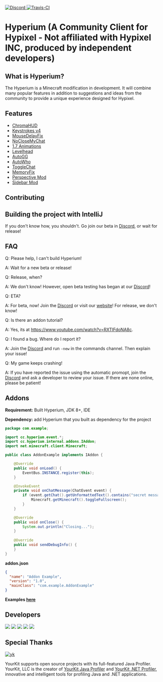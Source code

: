 [ ![Discord](https://canary.discordapp.com/api/guilds/411619823445999637/widget.png) ](https://discord.gg/8GakFcT)
[ ![Travis-CI](https://travis-ci.org/HyperiumClient/Hyperium.svg?branch=master)](https://travis-ci.org/HyperiumClient/Hyperium)
# Hyperium (A Community Client for Hypixel - Not affiliated with Hypixel INC, produced by independent developers)
## What is Hyperium? ##
The Hyperium is a Minecraft modification in development. It will combine many popular features in addition to suggestions and ideas from the community to provide a unique experience designed for Hypixel.

## Features ##
- [ChromaHUD](https://www.youtube.com/watch?v=eyh6pcsGMpo)
- [Keystrokes v4](https://www.youtube.com/watch?v=tA1SmI8nfY4)
- [MouseDelayFix](https://prplz.io/mousedelayfix)
- [NoCloseMyChat](https://hypixel.net/threads/1260752/)
- [1.7 Animations](https://www.youtube.com/watch?v=9-LoFff-3fI)
- [Levelhead](https://sk1er.club/levelhead)
- [AutoGG](https://www.youtube.com/watch?v=1eETPGuSQWA)
- [AutoWho](https://www.youtube.com/watch?v=osJW53GA_1I)
- [ToggleChat](https://www.youtube.com/watch?v=guD8kAk-Wn4)
- [MemoryFix](https://prplz.io/memoryfix)
- [Perspective Mod](https://www.youtube.com/watch?v=7FdMMpzNdUk)
- [Sidebar Mod](https://www.youtube.com/watch?v=cn9VvT43yRs)

## Contributing ##

## Building the project with IntelliJ ##

If you don't know how, you shouldn't. Go join our beta in <a href="https://discord.gg/RNyRgtv">Discord</a>, or wait for release!

## FAQ ##
Q: Please help, I can't build Hyperium!

A: Wait for a new beta or release! 


Q: Release, when?

A: We don't know! However, open beta testing has began at our <a href="https://discord.gg/RNyRgtv">Discord</a>!


Q: ETA?

A: For beta, now! Join the <a href="https://discord.gg/RNyRgtv">Discord</a> or visit our <a href="hyperium.cc">website</a>! For release, we don't know!


Q: Is there an addon tutorial?

A: Yes, its at https://www.youtube.com/watch?v=RXTIFdoNA8c.


Q: I found a bug. Where do I report it?

A: Join the <a href="https://discord.gg/RNyRgtv">Discord</a> and run `-new` in the commands channel. Then explain your issue!


Q: My game keeps crashing!

A: If you have reported the issue using the automatic promopt, join the <a href="https://discord.gg/RNyRgtv">Discord</a> and ask a developer to review your issue. If there are none online, please be patient!

## Addons ##
**Requirement:** Built Hyperium, JDK 8+, IDE

**Dependency:**
add Hyperium that you built as dependency for the project

```java
package com.example;

import cc.hyperium.event.*;
import cc.hyperium.internal.addons.IAddon;
import net.minecraft.client.Minecraft;

public class AddonExample implements IAddon {

    @Override
    public void onLoad() {
        EventBus.INSTANCE.register(this);
    }

    @InvokeEvent
    private void onChatMessage(ChatEvent event) {
        if (event.getChat().getUnformattedText().contains("secret message!")) {
            Minecraft.getMinecraft().toggleFullscreen();
        }
    }

    @Override
    public void onClose() {
        System.out.println("Closing...");
    }
    
    @Override
    public void sendDebugInfo() {
    }
}
```

**addon.json**
```json
{
  "name": "Addon Example",
  "version": "1.0",
  "mainClass": "com.example.AddonExample"
}
```
**Examples [here](https://github.com/HyperiumClient/Addon-Workspace)**
## Developers ##
[![](https://cdn.discordapp.com/avatars/376817315830038530/87dd80c68e0598ea39af4e0472b299b7.png)](https://github.com/Sk1er)
[![](https://cdn.discordapp.com/avatars/248159137370734601/8a8b49df90cda7ccd55f28c1f5293ad6.png)](https://github.com/CoalCoding)
[![](https://cdn.discordapp.com/avatars/247785387919933440/e8f6af129f0d6d4db93d8c7360aac15a.png)](https://github.com/KevinPriv)
[![](https://cdn.discordapp.com/avatars/290921387655430144/1495ae41593665e29f683d63d502c600.png)](https://github.com/Cubxity)
[![](https://cdn.discordapp.com/avatars/207440827385905153/a660fb23803674f65f290f7b399ad125.png)](https://github.com/boomboompower)



## Special Thanks ##

[![yk](https://www.yourkit.com/images/yklogo.png)](https://www.yourkit.com/java/profiler/)

YourKit supports open source projects with its full-featured Java Profiler.
YourKit, LLC is the creator of <a href="https://www.yourkit.com/java/profiler/">YourKit Java Profiler</a>
and <a href="https://www.yourkit.com/.net/profiler/">YourKit .NET Profiler</a>,
innovative and intelligent tools for profiling Java and .NET applications.
